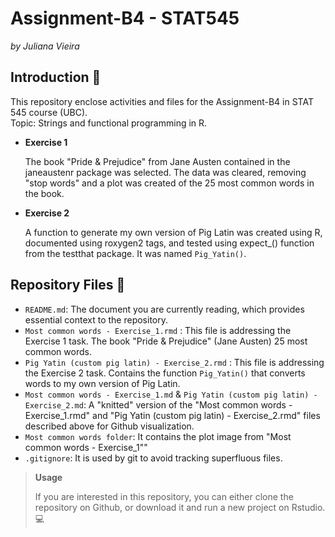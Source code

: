 # Assignment-B4 - STAT545

*by Juliana Vieira*

## Introduction 📎

This repository enclose activities and files for the Assignment-B4 in STAT 545 course (UBC).\
Topic: Strings and functional programming in R.

-   **Exercise 1**

    The book "Pride & Prejudice" from Jane Austen contained in the janeaustenr package was selected. The data was cleared, removing "stop words" and a plot was created of the 25 most common words in the book.

-   **Exercise 2**

    A function to generate my own version of Pig Latin was created using R, documented using roxygen2 tags, and tested using expect\_() function from the testthat package. It was named `Pig_Yatin()`.

## Repository Files 📁

-   `README.md`: The document you are currently reading, which provides essential context to the repository.
-   `Most common words - Exercise_1.rmd` : This file is addressing the Exercise 1 task. The book "Pride & Prejudice" (Jane Austen) 25 most common words.
-   `Pig Yatin (custom pig latin) - Exercise_2.rmd` : This file is addressing the Exercise 2 task. Contains the function `Pig_Yatin()` that converts words to my own version of Pig Latin.
-   `Most common words - Exercise_1.md` & `Pig Yatin (custom pig latin) - Exercise_2.md`: A "knitted" version of the "Most common words - Exercise_1.rmd" and "Pig Yatin (custom pig latin) - Exercise_2.rmd" files described above for Github visualization.
-   `Most common words folder`: It contains the plot image from "Most common words - Exercise_1""
-   `.gitignore`: It is used by git to avoid tracking superfluous files.

> **Usage**
>
> If you are interested in this repository, you can either clone the repository on Github, or download it and run a new project on Rstudio. 💻
